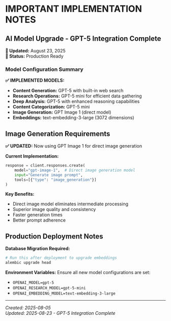 # IMPORTANT IMPLEMENTATION NOTES

## AI Model Upgrade - GPT-5 Integration Complete

**📅 Updated:** August 23, 2025  
**🚀 Status:** Production Ready

### Model Configuration Summary

**✅ IMPLEMENTED MODELS:**
- **Content Generation:** GPT-5 with built-in web search
- **Research Operations:** GPT-5 mini for efficient data gathering  
- **Deep Analysis:** GPT-5 with enhanced reasoning capabilities
- **Content Categorization:** GPT-5 mini
- **Image Generation:** GPT Image 1 (direct model)
- **Embeddings:** text-embedding-3-large (3072 dimensions)

## Image Generation Requirements

**✅ UPDATED:** Now using GPT Image 1 for direct image generation

**Current Implementation:**
```python
response = client.responses.create(
    model="gpt-image-1",  # Direct image generation model
    input="Generate image prompt",
    tools=[{"type": "image_generation"}]
)
```

**Key Benefits:**
- Direct image model eliminates intermediate processing
- Superior image quality and consistency
- Faster generation times
- Better prompt adherence

## Production Deployment Notes

**Database Migration Required:**
```bash
# Run this after deployment to upgrade embeddings
alembic upgrade head
```

**Environment Variables:**
Ensure all new model configurations are set:
- `OPENAI_MODEL=gpt-5`
- `OPENAI_RESEARCH_MODEL=gpt-5-mini`
- `OPENAI_EMBEDDING_MODEL=text-embedding-3-large`

---
*Created: 2025-08-05*  
*Updated: 2025-08-23 - GPT-5 Integration Complete*